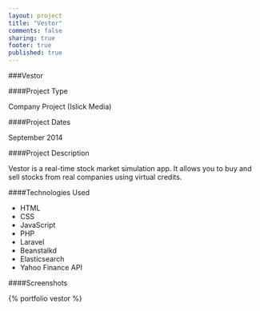 ```yaml
---
layout: project
title: "Vestor"
comments: false
sharing: true
footer: true
published: true
---
```


###Vestor


####Project Type

Company Project (Islick Media)

####Project Dates

September 2014


####Project Description

Vestor is a real-time stock market simulation app. It allows you to buy and sell stocks from real companies using virtual credits.

####Technologies Used

- HTML
- CSS 
- JavaScript
- PHP 
- Laravel
- Beanstalkd
- Elasticsearch
- Yahoo Finance API


####Screenshots

{% portfolio vestor %}
